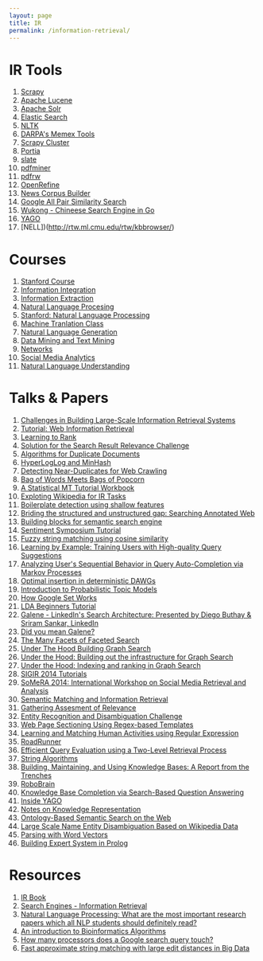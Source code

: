 ```yaml
---
layout: page
title: IR
permalink: /information-retrieval/
---
```


IR Tools
========
1. [Scrapy](http://scrapy.org/)
2. [Apache Lucene](https://lucene.apache.org/core/)
3. [Apache Solr](http://lucene.apache.org/solr/)
4. [Elastic Search](https://www.elastic.co/)
5. [NLTK](http://www.nltk.org/)
6. [DARPA's Memex Tools](http://opencatalog.darpa.mil/MEMEX.html)
7. [Scrapy Cluster](http://scrapy-cluster.readthedocs.org/en/latest/)
8. [Portia](https://github.com/scrapinghub/portia)
9. [slate](https://pypi.python.org/pypi/slate)
10. [pdfminer](https://github.com/euske/pdfminer)
11. [pdfrw](https://github.com/pmaupin/pdfrw)
12. [OpenRefine](http://openrefine.org/)
13. [News Corpus Builder](http://skillachie.github.io/news-corpus-builder/)
14. [Google All Pair Similarity Search](https://code.google.com/p/google-all-pairs-similarity-search/)
15. [Wukong - Chineese Search Engine in Go](https://github.com/huichen/wukong)
16. [YAGO](http://www.mpi-inf.mpg.de/departments/databases-and-information-systems/research/yago-naga/yago//)
17. [NELL])(http://rtw.ml.cmu.edu/rtw/kbbrowser/)

Courses
=======
1. [Stanford Course](http://web.stanford.edu/class/cs276/)
2. [Information Integration](http://usc-isi-i2.github.io/knoblock/doc/syllabus/CSCI548_Syllabus_Spring_2015.pdf)
3. [Information Extraction](http://www.cs.cmu.edu/~wcohen/10-707/index-2004.html)
4. [Natural Language Procesing](http://www3.nd.edu/~dchiang/teaching/nlp/)
5. [Stanford: Natural Language Processing](http://web.stanford.edu/class/cs224n/syllabus.shtml#lec1)
6. [Machine Tranlation Class](http://mt-class.org/)
7. [Natural Language Generation](http://www.inf.ed.ac.uk/teaching/courses/nlg/)
8. [Data Mining and Text Mining](http://www.cs.uic.edu/~liub/teach/cs583-fall-15/cs583.html)
9. [Networks](https://courses.cit.cornell.edu/info2040_2014fa/)
10. [Social Media Analytics](http://www.isi.edu/~lerman/courses/csci599_2015/Syllabus-Social%20Media%20Analytics_v1.pdf)
11. [Natural Language Understanding](http://web.stanford.edu/class/cs224u/)

Talks & Papers
==============
1. [Challenges in Building Large-Scale Information Retrieval Systems](http://web.stanford.edu/class/cs276/Jeff-Dean-Stanford-CS276-April-2015.pdf)
2. [Tutorial: Web Information Retrieval](http://sci2s.ugr.es/sites/default/files/files/linksInterest/Tutorials/icde.pdf)
3. [Learning to Rank](http://research.microsoft.com/en-us/people/hangli/li-acl-ijcnlp-2009-tutorial.pdf)
4. [Solution for the Search Result Relevance Challenge](https://github.com/ChenglongChen/Kaggle_CrowdFlower/blob/master/Doc/Kaggle_CrowdFlower_ChenglongChen.pdf)
5. [Algorithms for Duplicate Documents](http://www.cs.princeton.edu/courses/archive/spr05/cos598E/bib/Princeton.pdf)
6. [HyperLogLog and MinHash](http://tech.adroll.com/blog/data/2013/07/10/hll-minhash.html)
7. [Detecting Near-Duplicates for Web Crawling](http://www2007.cpsc.ucalgary.ca/papers/paper215.pdf)
8. [Bag of Words Meets Bags of Popcorn](https://www.kaggle.com/c/word2vec-nlp-tutorial)
9. [A Statistical MT Tutorial Workbook](http://www.isi.edu/natural-language/mt/wkbk-rw.pdf)
10. [Exploting Wikipedia for IR Tasks](http://vitiokm.wix.com/wikitutorial)
11. [Boilerplate detection using shallow features](http://www.decom.ufop.br/menotti/rp122/sem/sem1-brayan-milton-art.pdf)
12. [Briding the structured and unstructured gap: Searching Annotated Web](http://www.tcs.tifr.res.in/events/bridging-structured-unstructured-gap-searching-annotated-web)
13. [Building blocks for semantic search engine](http://videolectures.net/iiia06_chakrabarti_rcier/)
14. [Sentiment Symposium Tutorial](http://sentiment.christopherpotts.net/index.html)
15. [Fuzzy string matching using cosine similarity](http://blog.nishtahir.com/2015/09/19/fuzzy-string-matching-using-cosine-similarity/)
16. [Learning by Example: Training Users with High-quality Query Suggestions](http://pc57724.uni-regensburg.de/morgan/papers/sigir2015_queries.pdf)
17. [Analyzing User's Sequential Behavior in Query Auto-Completion via Markov Processes](https://labs.yahoo.com/publications/5689/analyzing-users-sequential-behavior-query-auto-completion-markov-processes)
18. [Optimal insertion in deterministic DAWGs](http://www.sciencedirect.com/science/article/pii/S0304397502005716)
19. [Introduction to Probabilistic Topic Models](https://www.cs.princeton.edu/~blei/papers/Blei2011.pdf)
20. [How Google Set Works](http://www.seobythesea.com/2008/03/how-google-sets-works/)
21. [LDA Beginners Tutorial](http://www.slideshare.net/WayneLee9/lda-oct3-2013)
22. [Galene - LinkedIn's Search Architecture: Presented by Diego Buthay & Sriram Sankar, LinkedIn](http://www.slideshare.net/lucidworks/galene-linkedins-search-architecture-presented-by-diego-buthay-sriram-sankar-linkedin)
23. [Did you mean Galene?](https://engineering.linkedin.com/search/did-you-mean-galene)
24. [The Many Facets of Faceted Search](https://engineering.linkedin.com/faceting/many-facets-faceted-search)
25. [Under The Hood Building Graph Search](https://www.facebook.com/notes/facebook-engineering/under-the-hood-building-graph-search-beta/10151240856103920)
26. [Under the Hood: Building out the infrastructure for Graph Search](https://www.facebook.com/notes/facebook-engineering/under-the-hood-building-out-the-infrastructure-for-graph-search/10151347573598920)
27. [Under the Hood: Indexing and ranking in Graph Search](https://www.facebook.com/notes/facebook-engineering/under-the-hood-indexing-and-ranking-in-graph-search/10151361720763920)
28. [SIGIR 2014 Tutorials](http://sigir.org/sigir2014/finaltutorials.php)
29. [SoMeRA 2014: International Workshop on Social Media Retrieval and Analysis](http://www.cp.jku.at/conferences/SoMeRA2014/)
30. [Semantic Matching and Information Retrieval](http://smir2014.noahlab.com.hk/SMIR2014.htm)
31. [Gathering Assesment of Relevance](https://sites.google.com/site/sigirgear/schedule)
32. [Entity Recognition and Disambiguation Challenge](http://web-ngram.research.microsoft.com/erd2014/Paper.aspx)
33. [Web Page Sectioning Using Regex-based Templates](http://www.ra.ethz.ch/CDstore/www2008/www2008.org/papers/pdf/p1151-mehtaA.pdf)
34. [Learning and Matching Human Activities using Regular Expression](http://www.researchgate.net/profile/Nicola_Conci/publication/224201280_Learning_and_matching_human_activities_using_regular_expressions/links/0deec519ba76fd81d6000000.pdf)
35. [RoadRunner](http://www.vldb.org/conf/2001/P109.pdf)
36. [Efficient Query Evaluation using a Two-Level Retrieval Process](http://cis.poly.edu/westlab/papers/cntdstrb/p426-broder.pdf)
37. [String Algorithms](http://web.stanford.edu/class/cs97si/10-string-algorithms.pdf)
38. [Building, Maintaining, and Using Knowledge Bases: A Report from the Trenches](http://pages.cs.wisc.edu/~anhai/papers/kcs-sigmod13)
39. [RoboBrain](http://arxiv.org/pdf/1412.0691.pdf)
40. [Knowledge Base Completion via Search-Based Question Answering](http://infolab.stanford.edu/~west1/pubs/West-Gabrilovich-Murphy-Sun-Gupta-Lin_WWW-14.pdf)
41. [Inside YAGO](http://resources.mpi-inf.mpg.de/yago-naga/yago/publications/www2013demo.pdf)
42. [Notes on Knowledge Representation](http://www.cs.ukzn.ac.za/~hughm/ai/notes/knowledgeRepresentation.pdf)
43. [Ontology-Based Semantic Search on the Web](http://www.cs.ox.ac.uk/people/thomas.lukasiewicz/ssw11.pdf)
44. [Large Scale Name Entity Disambiguation Based on Wikipedia Data](http://research.microsoft.com/pubs/68124/emnlp07.pdf)
45. [Parsing with Word Vectors](http://www.denizyuret.com/2015/07/parsing-with-word-vectors.html) 
46. [Building Expert System in Prolog](http://www.inf.fu-berlin.de/lehre/SS09/KI/folien/merritt.pdf)

Resources
=========
1. [IR Book](http://www-nlp.stanford.edu/IR-book/)
2. [Search Engines - Information Retrieval](http://ciir.cs.umass.edu/downloads/SEIRiP.pdf)
3. [Natural Language Processing: What are the most important research papers which all NLP students should definitely read?](https://www.quora.com/Natural-Language-Processing/What-are-the-most-important-research-papers-which-all-NLP-students-should-definitely-read)
4. [An introduction to Bioinformatics Algorithms](http://www.math-info.univ-paris5.fr/~lomn/Cours/BC/Publis/Complements/introductiontoBioinformaticsAlgorithms.pdf)
5. [How many processors does a Google search query touch?](https://www.quora.com/How-many-processors-does-a-Google-search-query-touch/answer/Wolf-Garbe)
6. [Fast approximate string matching with large edit distances in Big Data](http://blog.faroo.com/2015/03/24/fast-approximate-string-matching-with-large-edit-distances/)